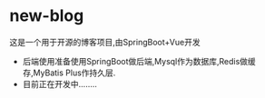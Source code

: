 # new-blog

这是一个用于开源的博客项目,由SpringBoot+Vue开发

- 后端使用准备使用SpringBoot做后端,Mysql作为数据库,Redis做缓存,MyBatis Plus作持久层.
- 目前正在开发中........
